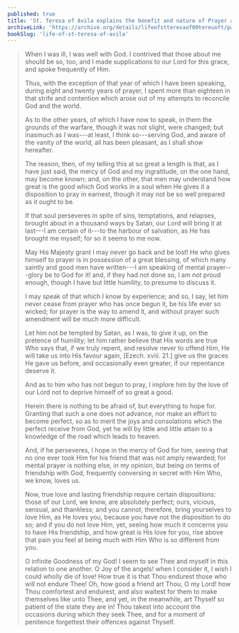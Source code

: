 ```yaml
---
published: true
title: 'St. Teresa of Avila explains the benefit and nature of Prayer and how it comes from God''s mercy and love'
archiveLink: 'https://archive.org/details/lifeofstteresaof00tereuoft/page/58?view=theater'
bookSlug: 'life-of-st-teresa-of-avila'
---
```


> When I was ill, I was well with God. I contrived that those about me should be so, too, and I made supplications to our Lord for this grace, and spoke frequently of Him.
> 
> Thus, with the exception of that year of which I have been speaking, during eight and twenty years of prayer, I spent more than eighteen in that strife and contention which arose out of my attempts to reconcile God and the world.
> 
> As to the other years, of which I have now to speak, in them the grounds of the warfare, though it was not slight, were changed; but inasmuch as I was---at least, I think so---serving God, and aware of the vanity of the world, all has been pleasant, as I shall show hereafter.
> 
> The reason, then, of my telling this at so great a length is that, as I have just said, the mercy of God and my ingratitude, on the one hand, may become known; and, on the other, that men may understand how great is the good which God works in a soul when He gives it a disposition to pray in earnest, though it may not be so well prepared as it ought to be.
> 
> If that soul perseveres in spite of sins, temptations, and relapses, brought about in a thousand ways by Satan, our Lord will bring it at last---I am certain of it---to the harbour of salvation, as He has brought me myself; for so it seems to me now.
> 
> May His Majesty grant I may never go back and be lost! He who gives himself to prayer is in possession of a great blessing, of which many saintly and good men have written---I am speaking of mental prayer---glory be to God for it! and, if they had not done so, I am not proud enough, though I have but little humility, to presume to discuss it.
> 
> I may speak of that which I know by experience; and so, I say, let him never cease from prayer who has once begun it, be his life ever so wicked; for prayer is the way to amend it, and without prayer such amendment will be much more difficult.
> 
> Let him not be tempted by Satan, as I was, to give it up, on the pretence of humility; let him rather believe that His words are true Who says that, if we truly repent, and resolve never to offend Him, He will take us into His favour again, [Ezech. xviii. 21.] give us the graces He gave us before, and occasionally even greater, if our repentance deserve it.
> 
> And as to him who has not begun to pray, I implore him by the love of our Lord not to deprive himself of so great a good.
> 
> Herein there is nothing to be afraid of, but everything to hope for. Granting that such a one does not advance, nor make an effort to become perfect, so as to merit the joys and consolations which the perfect receive from God, yet he will by little and little attain to a knowledge of the road which leads to heaven.
> 
> And, if he perseveres, I hope in the mercy of God for him, seeing that no one ever took Him for his friend that was not amply rewarded; for mental prayer is nothing else, in my opinion, but being on terms of friendship with God, frequently conversing in secret with Him Who, we know, loves us.
> 
> Now, true love and lasting friendship require certain dispositions: those of our Lord, we know, are absolutely perfect; ours, vicious, sensual, and thankless; and you cannot, therefore, bring yourselves to love Him, as He loves you, because you have not the disposition to do so; and if you do not love Him, yet, seeing how much it concerns you to have His friendship, and how great is His love for you, rise above that pain you feel at being much with Him Who is so different from you.
> 
> O infinite Goodness of my God! I seem to see Thee and myself in this relation to one another. O Joy of the angels! when I consider it, I wish I could wholly die of love! How true it is that Thou endurest those who will not endure Thee! Oh, how good a friend art Thou, O my Lord! how Thou comfortest and endurest, and also waitest for them to make themselves like unto Thee, and yet, in the meanwhile, art Thyself so patient of the state they are in! Thou takest into account the occasions during which they seek Thee, and for a moment of penitence forgettest their offences against Thyself.
